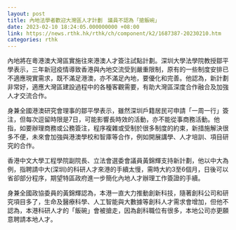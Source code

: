```yaml
---
layout: post
title: 內地法學者歡迎大灣區人才計劃　議員不認為「搶飯碗」
date: 2023-02-10 18:24:05.000000000 +08:00
link: https://news.rthk.hk/rthk/ch/component/k2/1687387-20230210.htm
categories: rthk
---
```


內地將在粵港澳大灣區實施往來港澳人才簽注試點計劃。深圳大學法學院教授鄒平學表示，三年新冠疫情導致香港與內地交流受到嚴重限制，原有的一些制度安排已不適應現實需求，既不滿足港澳，亦不滿足內地，要優化和完善。他認為，新計劃非常好，適應大灣區建設過程中的各種客觀需要，有助大灣區深度合作融合及加強人才交流合作。

身兼全國港澳研究會理事的鄒平學表示，雖然深圳戶籍居民可申請「一周一行」簽注，但每次逗留時限是7日，可能影響長時效的活動，亦不能從事商務活動。他指，如要辦理商務或公務簽注，程序複雜或受制於很多制度的約束，新措施解決很多不便，未來會加強與港澳學校和智庫等合作，例如開展講學、人才培訓、項目研究的合作。

香港中文大學工程學院副院長、立法會選委會議員黃錦輝支持新計劃，他以中大為例，指聘請中大(深圳)的科研人才來港的手續太慢，需時大約3至6個月，日後可以省卻部分程序，期望特區政府進一步簡化內地人才辦理工作簽證的手續。

身兼全國政協委員的黃錦輝認為，本港一直大力推動創新科技，隨著創科公司和研究項目多了，生命及醫療科學、人工智能與大數據等創科人才需求會增加，但他不認為，本港科研人才的「飯碗」會被搶走，因為創科職位有很多，本地公司亦更願意聘請本地人才。
